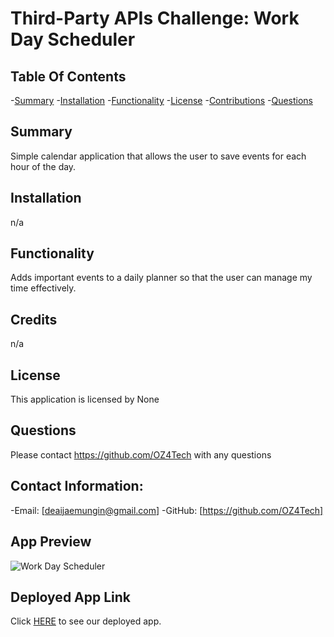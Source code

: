 # Third-Party APIs Challenge: Work Day Scheduler

  ## Table Of Contents
-[Summary](#summary)
-[Installation](#installation)
-[Functionality](#functionality)
-[License](#license)
-[Contributions](#contributions)
-[Questions](#questions)

## Summary
Simple calendar application that allows the user to save events for each hour of the day.


## Installation
n/a

## Functionality
Adds important events to a daily planner so that the user can manage my time effectively.

## Credits
n/a

## License
This application is licensed by None

## Questions
Please contact https://github.com/OZ4Tech with any questions

## Contact Information:
-Email: [deaijaemungin@gmail.com]
-GitHub: [https://github.com/OZ4Tech]

## App Preview

![Work Day Scheduler](https://user-images.githubusercontent.com/103383531/187006213-68532a71-809e-4ceb-9a8e-46db52218ddc.gif)

## Deployed App Link

Click [HERE]() to see our deployed app.
